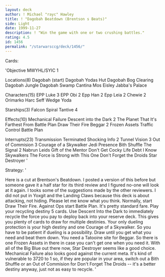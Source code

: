 ```yaml
---
layout: deck
author: ! Michael "rayc" Hawley
title: ! "Dagobah Beatdown (Brentson s Beats)"
side: Light
date: 1999-11-27
description: ! "Win the game with one or two crushing battles."
rating: 4.5
id: 1456
permalink: "/starwarsccg/deck/1456/"
---
```

Cards: 

'Objective
MWYHL/SYIC 1

Locations(8)
Dagobah (start)
Dagobah Yodas Hut
Dagobah Bog Clearing
Dagobah Jungle
Dagobah Swamp
Cantina
Mos Eisley
Jabba's Palace

Characters(15)
EPP Luke 3
EPP Obi 2
Epp Han 2
Epp Leia 2
Chewie 2
Orimarko
Harc Seff
Wedge
Yoda

Starships(3)
Falcon
Spiral
Tantive 4

Effects(10)
Mechanical Failure
Descent into the Dark 2
The Planet That It's Farthest From
Battle Plan
Draw Their Fire
Beggar 2
Frozen Assets
Traffic Control
Battle Plan

Interrupts(23)
Transmission Terminated
Shocking Info 2
Tunnel Vision 3
Out of Commision 3
Courage of a Skywalker
Jedi Presence
Bith Shuffle
The Signal 2
Nabrun Leids
Gift of the Mentor
Don't Get Cocky
Life Debt
I Know
Skywalkers
The Force is Strong with This One
Don't Forget the Droids
Star Destroyer
'

Strategy: '

Here is a cut at Brentson's Beatdown. I posted a version of this before but someone gave it a half star for its third review and I figured no-one will look at it again. I tooks some of the suggestions made by the other reviewers. I did not put in Yoxgit and the Landing Claws because this deck is about attacking, not hiding. Please let me know what you think.
Normally, start Draw Their Fire. Against Ops start Battle Plan.
It's pretty standard fare. Play your recycling destiny 5 cards. Use Descent Into the Dark to immediately recycle the force you pay to deploy back into your reserve deck. This gives you plenty of cards to draw for multiple destinies. Your only
dueling protection is your high destiny and one Courage of a Skywalker. So you have to be patient if dueling is a possibility. Draw until you get what you need and beat them down. You need a Tatooine site for Beggar. So there is one Frozen Assets in there in case you can't get one when you need it. With all of the Big Blue out there now, Star Destroyer seems like a good choice. Mechanical Failure also looks good against the
current meta. It's kind of vulnerable to 3720 to 1 so, if they are popular in your area, switch out a Bith Shuffle or an Out of Commision for Don't Forget The Droids -- it's a better destiny anyway, just not as easy to recycle.	'
